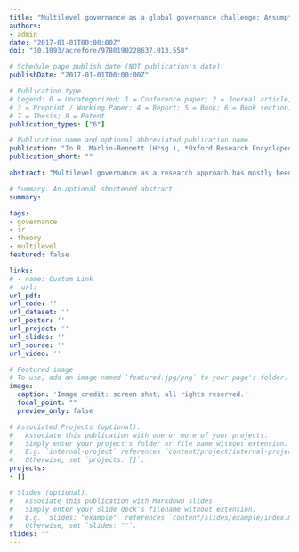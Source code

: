 ```yaml
---
title: "Multilevel governance as a global governance challenge: Assumptions, methods, shortcomings and future directions"
authors:
- admin
date: "2017-01-01T00:00:00Z"
doi: "10.1093/acrefore/9780190228637.013.558"

# Schedule page publish date (NOT publication's date).
publishDate: "2017-01-01T00:00:00Z"

# Publication type.
# Legend: 0 = Uncategorized; 1 = Conference paper; 2 = Journal article;
# 3 = Preprint / Working Paper; 4 = Report; 5 = Book; 6 = Book section;
# 7 = Thesis; 8 = Patent
publication_types: ["6"]

# Publication name and optional abbreviated publication name.
publication: "In R. Marlin-Bennett (Hrsg.), *Oxford Research Encyclopedia of Politics*. Oxford University Press"
publication_short: ""

abstract: "Multilevel governance as a research approach has mostly been applied to explain governance problématiques surrounding the European Union or international organizations. As a general research framework in the area of IR theory, however, multilevel governance has widely been underutilized, despite the many advantages the approach offers in the empirical investigation of an increasingly complex international or global system. This is especially true in regard to the investigation of dynamic aspects and processes of global governance. This paper provides an overview of some of the core assumptions and methodologies of a multilevel global governance framework and provides examples, how existing research programs and traditions can benefit from including this approach and its methodological toolkit."

# Summary. An optional shortened abstract.
summary:

tags:
- governance
- ir
- theory
- multilevel
featured: false

links:
# - name: Custom Link
#  url:
url_pdf:
url_code: ''
url_dataset: ''
url_poster: ''
url_project: ''
url_slides: ''
url_source: ''
url_video: ''

# Featured image
# To use, add an image named `featured.jpg/png` to your page's folder.
image:
  caption: 'Image credit: screen shot, all rights reserved.'
  focal_point: ""
  preview_only: false

# Associated Projects (optional).
#   Associate this publication with one or more of your projects.
#   Simply enter your project's folder or file name without extension.
#   E.g. `internal-project` references `content/project/internal-project/index.md`.
#   Otherwise, set `projects: []`.
projects:
- []

# Slides (optional).
#   Associate this publication with Markdown slides.
#   Simply enter your slide deck's filename without extension.
#   E.g. `slides: "example"` references `content/slides/example/index.md`.
#   Otherwise, set `slides: ""`.
slides: ""
---
```

